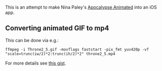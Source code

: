 This is an attempt to make Nina Paley's [Apocalypse Animated](https://apocalypseanimated.com) into an iOS app.

## Converting animated GIF to mp4

This can be done via e.g.:

```
ffmpeg -i Throne2_5.gif -movflags faststart -pix_fmt yuv420p -vf "scale=trunc(iw/2)*2:trunc(ih/2)*2" throne2_5.mp4
```

For more details see [this gist](https://gist.github.com/gvoze32/95f96992a443e73c4794c342a44e0811).
